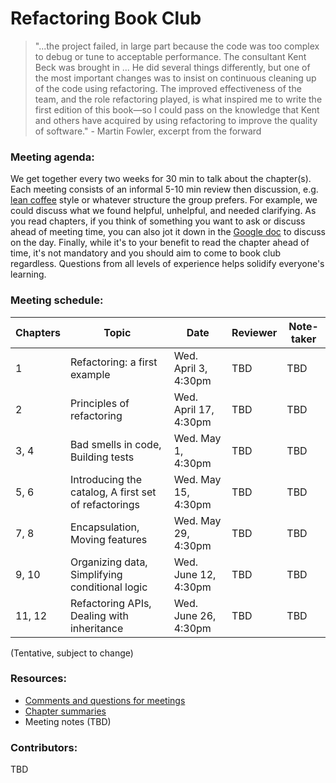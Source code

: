 # Refactoring Book Club

> "...the project failed, in large part because the code was too complex to debug or tune to acceptable performance. The consultant Kent Beck was brought in ... He did several things differently, but one of the most important changes was to insist on continuous cleaning up of the code using refactoring. The improved effectiveness of the team, and the role refactoring played, is what inspired me to write the first edition of this book—so I could pass on the knowledge that Kent and others have acquired by using refactoring to improve the quality of software." - Martin Fowler, excerpt from the forward

### Meeting agenda:

We get together every two weeks for 30 min to talk about the chapter(s). Each meeting consists of an informal 5-10 min review then discussion, e.g. [lean coffee](http://agilecoffee.com/leancoffee/) style or whatever structure the group prefers. For example, we could discuss what we found helpful, unhelpful, and needed clarifying. As you read chapters, if you think of something you want to ask or discuss ahead of meeting time, you can also jot it down in the [Google doc](https://docs.google.com/document/d/1riTzBFDNBvNPHss8z7qK7U1dtx73TgC7yUtzkn3fla8/edit?usp=sharing) to discuss on the day. Finally, while it's to your benefit to read the chapter ahead of time, it's not mandatory and you should aim to come to book club regardless. Questions from all levels of experience helps solidify everyone's learning.

### Meeting schedule:

| Chapters | Topic                                                | Date                  | Reviewer | Note-taker |
| -------- | ---------------------------------------------------- | --------------------- | -------- | ---------- |
| 1        | Refactoring: a first example                         | Wed. April 3, 4:30pm  | TBD      | TBD        |
| 2        | Principles of refactoring                            | Wed. April 17, 4:30pm | TBD      | TBD        |
| 3, 4     | Bad smells in code, Building tests                   | Wed. May 1, 4:30pm    | TBD      | TBD        |
| 5, 6     | Introducing the catalog, A first set of refactorings | Wed. May 15, 4:30pm   | TBD      | TBD        |
| 7, 8     | Encapsulation, Moving features                       | Wed. May 29, 4:30pm   | TBD      | TBD        |
| 9, 10    | Organizing data, Simplifying conditional logic       | Wed. June 12, 4:30pm  | TBD      | TBD        |
| 11, 12   | Refactoring APIs, Dealing with inheritance           | Wed. June 26, 4:30pm  | TBD      | TBD        |

(Tentative, subject to change)

### Resources:

- [Comments and questions for meetings](https://docs.google.com/document/d/1riTzBFDNBvNPHss8z7qK7U1dtx73TgC7yUtzkn3fla8/edit?usp=sharing)
- [Chapter summaries](./chapter-summaries.md)
- Meeting notes (TBD)

### Contributors:

TBD
